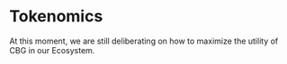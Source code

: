 # Tokenomics

At this moment, we are still deliberating on how to maximize the utility of CBG in our Ecosystem.
